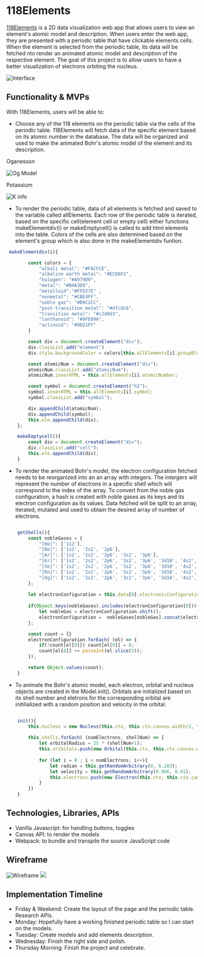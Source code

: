 
# 118Elements

[118Elements](https://bonnieli51.github.io/118Elements/) is a 2D data visualization web app that allows users to view an element's atomic model and description. When users enter the web app, they are presented with a periodic table that have clickable elements cells. When the element is selected from the periodic table, its data will be fetched nto render an animated atomic model and description of the respective element. The goal of this project is to allow users to have a better visualization of electrons orbiting the nucleus.

![Interface](./assets/main_interface.png)

## Functionality & MVPs
With 118Elements, users will be able to:
* Choose any of the 118 elements on the periodic table via the cells of the periodic table. 118Elements will fetch data of the specific element based on its atomic number in the database. The data will be organized and used to make the animated Bohr's atomic model of the element and its description.  


Oganesson

![Og Model](./assets/Models/Oganesson.gif)
<!-- 
<img src="./assets/Descriptions/Og_description.png" width="262" height="438"/> -->


Potassium 

![K info](./assets/Models/Potassium.gif)

* To render the periodic table, data of all elements is fetched and saved to the variable called allElements. Each row of the periodic table is iterated, based on the specific cell(element cell or empty cell) either functions makeElementdiv(i) or makeEmptycell() is called to add html elements into the table. Colors of the cells are also determined based on the element's group which is also done in the makeElementdiv funtion. 

```js
 makeElementdiv(i){

        const colors = {
            "alkali metal": "#FACFCE",
            "alkaline earth metal": "#ECD8F2",
            "halogen": "#A979D9", 
            "metal": "#B4A3D9",
            "metalloid":"#FFD37E" ,
            "nonmetal": "#CBE4FF",
            "noble gas": "#B9C2CC",
            "post-transition metal": "#dfcdc6",
            "transition metal": "#c2d8d3",
            "lanthanoid": "#9FE89A",
            "actinoid": "#9ED1FF"
        }

        const div = document.createElement("div");
        div.classList.add("element")
        div.style.backgroundColor = colors[this.allElements[i].groupBlock]

        const atomicNum = document.createElement("div");        
        atomicNum.classList.add("atomicNum");
        atomicNum.innerHTML = this.allElements[i].atomicNumber; 

        const symbol = document.createElement("h2");
        symbol.innerHTML = this.allElements[i].symbol;
        symbol.classList.add("symbol");

        div.appendChild(atomicNum);
        div.appendChild(symbol);
        this.ele.appendChild(div);
    };

    makeEmptycell(){
        const div = document.createElement("div");
        div.classList.add("cell");
        this.ele.appendChild(div);
    }
```

* To render the animated Bohr's model, the electron configuration fetched needs to be reorganized into an an array with integers. The intergers will represent the number of electrons in a specific shell which will correspond to the index of the array. To convert from the noble gas configuration, a hash is created with noble gases as its keys and its electron configuration as its values. Data fetched will be split to an array, iterated, mutated and used to obtain the desired array of number of electrons. 

```js

    getShells(){
        const nobleGases = {
            "[He]": ['1s2'], 
            "[Ne]": ['1s2', '2s2', '2p6'], 
            "[Ar]": ['1s2', '2s2', '2p6', '3s2', '3p6'],
            "[Kr]": ['1s2', '2s2', '2p6', '3s2', '3p6', '3d10', '4s2', '4p6'],
            "[Xe]": ['1s2', '2s2', '2p6', '3s2', '3p6', '3d10', '4s2', '4p6', '4d10', '5s2', '5p6'],
            "[Rn]": ['1s2', '2s2', '2p6', '3s2', '3p6', '3d10', '4s2', '4p6', '4d10', '5s2', '5p6', '4f14', '5d10', '6s2', '6p6'], 
            "[Og]": ['1s2', '2s2', '2p6', '3s2', '3p6', '3d10', '4s2', '4p6', '4d10', '5s2', '5p6', '4f14', '5d10', '6s2', '6p6', '5f14', '6d10', '7s2', '7p6']
        };
        
        let electronConfiguration = this.data[0].electronicConfiguration.split(" ");
        
        if(Object.keys(nobleGases).includes(electronConfiguration[0])){
            let nobleGas = electronConfiguration.shift();
            electronConfiguration =  nobleGases[nobleGas].concat(electronConfiguration)
        };

        const count = {}
        electronConfiguration.forEach( (el) => {
            if(!count[el[0]]) count[el[0]] = 0;
            count[el[0]] += parseInt(el.slice(2));
        });

        return Object.values(count);
    }
```


* To animate the Bohr's atomic model, each electron, orbital and nucleus objects are created in the Model.init(). Orbitals are initialized based on its shell number and eletrons for the corresponding orbital are initilialized with a random position and velocity in the orbital. 

```js

    init(){
        this.nucleus = new Nucleus(this.ctx, this.ctx.canvas.width/2, this.ctx.canvas.height/2, 10, this.data[0].cpkHexColor, 0);
      
        this.shells.forEach( (numElectrons, shellNum) => {
            let orbitalRadius = 25 * (shellNum+1);
            this.oribitals.push(new Orbital(this.ctx, this.ctx.canvas.width/2, this.ctx.canvas.height/2, orbitalRadius, "#808080", 0));
            
            for (let i = 0 ; i < numElectrons; i++){
                let radian = this.getRandomArbitrary(0, 6.283);
                let velocity = this.getRandomArbitrary(0.006, 0.01);
                this.electrons.push(new Electron(this.ctx, this.ctx.canvas.width/2 + Math.sin(radian) * orbitalRadius, this.ctx.canvas.width/2 + Math.cos(radian) * orbitalRadius, 5, this.data[0].cpkHexColor, velocity, orbitalRadius, radian));
            }         
        })
    }
```

## Technologies, Libraries, APIs
* Vanilla Javascript: for handling buttons, toggles
* Canvas API: to render the models 
* Webpack: to bundle and transpile the source JavaScript code


## Wireframe
![Wireframe](./assets/Wireframes/interface_wireframe.png)
![](./assets/Wireframes/wireframe.png)
 
## Implementation Timeline 
* Friday & Weekend: Create the layout of the page and the periodic table. Research APIs. 
* Monday: Hopefully have a working finished periodic table so I can start on the models.
* Tuesday: Create models and add elements description.
* Wednesday: Finish the right side and polish. 
* Thursday Morning: Finish the project and celebrate. 

